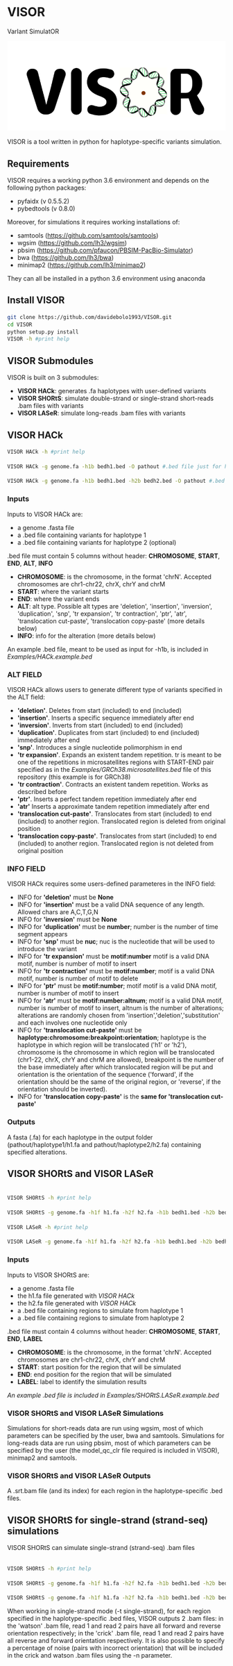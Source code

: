 # VISOR

VarIant SimulatOR

![alt text](VISOR.png)


VISOR is a tool written in python for haplotype-specific variants simulation.

## Requirements

VISOR requires a working python 3.6 environment and depends on the following python packages:

- pyfaidx (v 0.5.5.2)
- pybedtools (v 0.8.0)

Moreover, for simulations it requires working installations of:

- samtools (https://github.com/samtools/samtools)
- wgsim (https://github.com/lh3/wgsim)
- pbsim (https://github.com/pfaucon/PBSIM-PacBio-Simulator)
- bwa (https://github.com/lh3/bwa)
- minimap2 (https://github.com/lh3/minimap2)

They can all be installed in a python 3.6 environment using anaconda


## Install VISOR

```sh
git clone https://github.com/davidebolo1993/VISOR.git
cd VISOR
python setup.py install
VISOR -h #print help
```

## VISOR Submodules

VISOR is built on 3 submodules:

- __VISOR HACk__: generates .fa haplotypes with user-defined variants
- __VISOR SHORtS__: simulate double-strand or single-strand short-reads .bam files with variants
- __VISOR LASeR__: simulate long-reads .bam files with variants


## VISOR HACk

```sh
VISOR HACk -h #print help

VISOR HACk -g genome.fa -h1b bedh1.bed -O pathout #.bed file just for haplotype 1

VISOR HACk -g genome.fa -h1b bedh1.bed -h2b bedh2.bed -O pathout #.bed file also for haplotype 2

```

### Inputs

Inputs to VISOR HACk are:

- a genome .fasta file
- a .bed file containing variants for haplotype 1
- a .bed file containing variants for haplotype 2 (optional)

.bed file must contain 5 columns without header: __CHROMOSOME__, __START__, __END__, __ALT__, __INFO__

- __CHROMOSOME__: is the chromosome, in the format 'chrN'. Accepted chromosomes are chr1-chr22, chrX, chrY and chrM
- __START__: where the variant starts
- __END__: where the variant ends
- __ALT__: alt type. Possible alt types are 'deletion', 'insertion', 'inversion', 'duplication', 'snp', 'tr expansion', 'tr contraction', 'ptr', 'atr', 'translocation cut-paste', 'translocation copy-paste' (more details below)
- __INFO__: info for the alteration (more details below)

An example .bed file, meant to be used as input for -h1b, is included in _Examples/HACk.example.bed_


### ALT FIELD

VISOR HACk allows users to generate different type of variants specified in the ALT field:

- __'deletion'__. Deletes from start (included) to end (included)
- __'insertion'__. Inserts a specific sequence immediately after end
- __'inversion'__. Inverts from start (included) to end (included)
- __'duplication'__. Duplicates from start (included) to end (included) immediately after end
- __'snp'__. Introduces a single nucleotide polimorphism in end
- __'tr expansion'__. Expands an existent tandem repetition. tr is meant to be one of the repetitions in microsatellites regions with START-END pair specified as in the _Examples/GRCh38.microsatellites.bed_ file of this repository (this example is for GRCh38)
- __'tr contraction'__. Contracts an existent tandem repetition. Works as described before
- __'ptr'__. Inserts a perfect tandem repetition immediately after end
- __'atr'__ Inserts a approximate tandem repetition immediately after end
- __'translocation cut-paste'__. Translocates from start (included) to end (included) to another region. Translocated region is deleted from original position
- __'translocation copy-paste'__. Translocates from start (included) to end (included) to another region. Translocated region is not deleted from original position


### INFO FIELD

VISOR HACk requires some users-defined parameteres in the INFO field:

- INFO for __'deletion'__ must be __None__
- INFO for __'insertion'__ must be a valid DNA sequence of any length. Allowed chars are A,C,T,G,N
- INFO for __'inversion'__ must be __None__
- INFO for __'duplication'__ must be __number__; number is the number of time segment appears
- INFO for __'snp'__ must be __nuc__; nuc is the nucleotide that will be used to introduce the variant
- INFO for __'tr expansion'__ must be __motif:number__ motif is a valid DNA motif, number is number of motif to insert
- INFO for __'tr contraction'__ must be __motif:number__; motif is a valid DNA motif, number is number of motif to delete
- INFO for __'ptr'__ must be __motif:number__; motif motif is a valid DNA motif, number is number of motif to insert
- INFO for __'atr'__ must be __motif:number:altnum__; motif is a valid DNA motif, number is number of motif to insert, altnum is the number of alterations; alterations are randomly chosen from 'insertion','deletion','substitution' and each involves one nucleotide only
- INFO for __'translocation cut-paste'__ must be __haplotype:chromosome:breakpoint:orientation__; haplotype is the haplotype in which region will be translocated ('h1' or 'h2'), chromosome is the chromosome in which region will be translocated (chr1-22, chrX, chrY and chrM are allowed), breakpoint is the number of the base immediately after which translocated region will be put and orientation is the orientation of the sequence ('forward', if the orientation should be the same of the original region, or 'reverse', if the orientation should be inverted).
- INFO for __'translocation copy-paste'__ is the __same for 'translocation cut-paste'__


### Outputs

A fasta (.fa) for each haplotype in the output folder (pathout/haplotype1/h1.fa and pathout/haplotype2/h2.fa) containing specified alterations.



## VISOR SHORtS and VISOR LASeR

```sh

VISOR SHORtS -h #print help

VISOR SHORtS -g genome.fa -h1f h1.fa -h2f h2.fa -h1b bedh1.bed -h2b bedh2.bed -O pathout #default double-strand sequencing simulations

VISOR LASeR -h #print help

VISOR LASeR -g genome.fa -h1f h1.fa -h2f h2.fa -h1b bedh1.bed -h2b bedh2.bed -O pathout #long-reads sequencing simulations

```

### Inputs

Inputs to VISOR SHORtS are:

- a genome .fasta file
- the h1.fa file generated with _VISOR HACk_
- the h2.fa file generated with _VISOR HACk_
- a .bed file containing regions to simulate from haplotype 1
- a .bed file containing regions to simulate from haplotype 2

.bed file must contain 4 columns without header: __CHROMOSOME__, __START__, __END__, __LABEL__

- __CHROMOSOME__: is the chromosome, in the format 'chrN'. Accepted chromosomes are chr1-chr22, chrX, chrY and chrM
- __START__: start position for the region that will be simulated
- __END__: end position for the region that will be simulated
- __LABEL__: label to identify the simulation results

_An example .bed file is included in Examples/SHORtS.LASeR.example.bed_


### VISOR SHORtS and VISOR LASeR Simulations

Simulations for short-reads data are run using wgsim, most of which parameters can be specified by the user, bwa and samtools. Simulations for long-reads data are run using pbsim, most of which parameters can be specified by the user (the model_qc_clr file required is included in VISOR), minimap2 and samtools.


### VISOR SHORtS and VISOR LASeR Outputs

A .srt.bam file (and its index) for each region in the haplotype-specific .bed files. 

## VISOR SHORtS for single-strand (strand-seq) simulations

VISOR SHORtS can simulate single-strand (strand-seq) .bam files

```sh

VISOR SHORtS -h #print help

VISOR SHORtS -g genome.fa -h1f h1.fa -h2f h2.fa -h1b bedh1.bed -h2b bedh2.bed -t single-strand -O pathout #single-strand simulations without noise

VISOR SHORtS -g genome.fa -h1f h1.fa -h2f h2.fa -h1b bedh1.bed -h2b bedh2.bed -t single-strand -n 0.10 -O pathout #single-strand simulations with 0.10 % of read pairs with incorrect orientation

```

When working in single-strand mode (-t single-strand), for each region specified in the  haplotype-specific .bed files, VISOR outputs 2 .bam files: in the 'watson' .bam file, read 1 and read 2 pairs have all forward and reverse orientation respectively; in the 'crick' .bam file, read 1 and read 2 pairs have all reverse and forward orientation respectively. It is also possible to specify a percentage of noise (pairs with incorrect orientation) that will be included in the crick and watson .bam files using the -n parameter.

